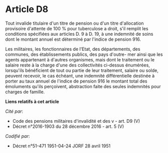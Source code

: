 # Article D8

Tout invalide titulaire d'un titre de pension ou d'un titre d'allocation provisoire d'attente de 100 % pour tuberculose a
droit, s'il remplit les conditions spécifiées aux articles D. 9 à D. 19, à une indemnité de soins dont le montant annuel est
déterminé par l'indice de pension 916.

Les militaires, les fonctionnaires de l'Etat, des départements, des communes, des établissements publics, des pays d'outre-
mer ainsi que les agents appartenant à d'autres organismes, mais dont le traitement ou le salaire reste à la charge d'une des
collectivités ci-dessus énumérées, lorsqu'ils bénéficient de tout ou partie de leur traitement, salaire ou solde, peuvent
recevoir, le cas échéant, une indemnité différentielle destinée à porter au taux annuel de l'indice de pension 916 le montant
total des émoluments qu'ils perçoivent, abstraction faite des seules indemnités pour charges de famille.

**Liens relatifs à cet article**

_Cité par_:

  - Code des pensions militaires d'invalidité et des v - art. D9 (V)
  - Décret n°2016-1903 du 28 décembre 2016 - art. 5 (V)

_Codifié par_:

  - Décret n°51-471 1951-04-24 JORF 28 avril 1951
